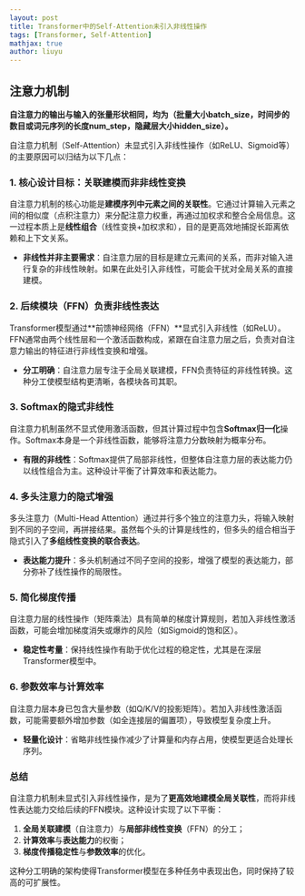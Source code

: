 ```yaml
---
layout: post
title: Transformer中的Self-Attention未引入非线性操作
tags: [Transformer, Self-Attention]
mathjax: true
author: liuyu
---
```


## 注意力机制
**自注意力的输出与输入的张量形状相同，均为（批量大小batch_size，时间步的数目或词元序列的长度num_step，隐藏层大小hidden_size）。**

自注意力机制（Self-Attention）未显式引入非线性操作（如ReLU、Sigmoid等）的主要原因可以归结为以下几点：


### 1. **核心设计目标：关联建模而非非线性变换**
   自注意力机制的核心功能是**建模序列中元素之间的关联性**。它通过计算输入元素之间的相似度（点积注意力）来分配注意力权重，再通过加权求和整合全局信息。这一过程本质上是**线性组合**（线性变换+加权求和），目的是更高效地捕捉长距离依赖和上下文关系。  
   - **非线性并非主要需求**：自注意力层的目标是建立元素间的关系，而非对输入进行复杂的非线性映射。如果在此处引入非线性，可能会干扰对全局关系的直接建模。


### 2. **后续模块（FFN）负责非线性表达**
   Transformer模型通过**前馈神经网络（FFN）**显式引入非线性（如ReLU）。FFN通常由两个线性层和一个激活函数构成，紧跟在自注意力层之后，负责对自注意力输出的特征进行非线性变换和增强。  
   - **分工明确**：自注意力层专注于全局关联建模，FFN负责特征的非线性转换。这种分工使模型结构更清晰，各模块各司其职。


### 3. **Softmax的隐式非线性**
   自注意力机制虽然不显式使用激活函数，但其计算过程中包含**Softmax归一化**操作。Softmax本身是一个非线性函数，能够将注意力分数映射为概率分布。  
   - **有限的非线性**：Softmax提供了局部非线性，但整体自注意力层的表达能力仍以线性组合为主。这种设计平衡了计算效率和表达能力。


### 4. **多头注意力的隐式增强**
   多头注意力（Multi-Head Attention）通过并行多个独立的注意力头，将输入映射到不同的子空间，再拼接结果。虽然每个头的计算是线性的，但多头的组合相当于隐式引入了**多组线性变换的联合表达**。  
   - **表达能力提升**：多头机制通过不同子空间的投影，增强了模型的表达能力，部分弥补了线性操作的局限性。


### 5. **简化梯度传播**
   自注意力层的线性操作（矩阵乘法）具有简单的梯度计算规则，若加入非线性激活函数，可能会增加梯度消失或爆炸的风险（如Sigmoid的饱和区）。  
   - **稳定性考量**：保持线性操作有助于优化过程的稳定性，尤其是在深层Transformer模型中。


### 6. **参数效率与计算效率**
   自注意力层本身已包含大量参数（如Q/K/V的投影矩阵）。若加入非线性激活函数，可能需要额外增加参数（如全连接层的偏置项），导致模型复杂度上升。  
   - **轻量化设计**：省略非线性操作减少了计算量和内存占用，使模型更适合处理长序列。


### 总结
自注意力机制未显式引入非线性操作，是为了**更高效地建模全局关联性**，而将非线性表达能力交给后续的FFN模块。这种设计实现了以下平衡：
1. **全局关联建模**（自注意力）与**局部非线性变换**（FFN）的分工；
2. **计算效率**与**表达能力**的权衡；
3. **梯度传播稳定性**与**参数效率**的优化。

这种分工明确的架构使得Transformer模型在多种任务中表现出色，同时保持了较高的可扩展性。
